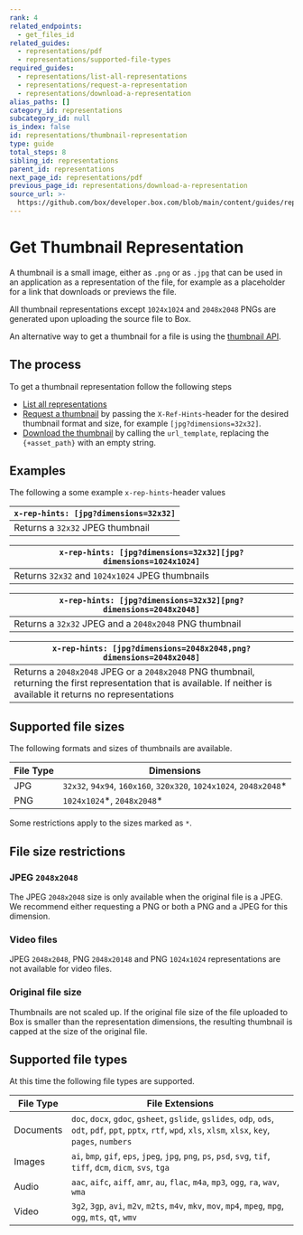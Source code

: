 ```yaml
---
rank: 4
related_endpoints:
  - get_files_id
related_guides:
  - representations/pdf
  - representations/supported-file-types
required_guides:
  - representations/list-all-representations
  - representations/request-a-representation
  - representations/download-a-representation
alias_paths: []
category_id: representations
subcategory_id: null
is_index: false
id: representations/thumbnail-representation
type: guide
total_steps: 8
sibling_id: representations
parent_id: representations
next_page_id: representations/pdf
previous_page_id: representations/download-a-representation
source_url: >-
  https://github.com/box/developer.box.com/blob/main/content/guides/representations/thumbnail-representation.md
---
```

# Get Thumbnail Representation

A thumbnail is a small image, either as `.png` or as `.jpg` that can be used in
an application as a representation of the file, for example as a placeholder for
a link that downloads or previews the file.

All thumbnail representations except `1024x1024` and `2048x2048` PNGs are
generated upon uploading the source file to Box.

An alternative way to get a thumbnail for a file is using the
[thumbnail API][thumbnail_api].

## The process

To get a thumbnail representation follow the following steps

- [List all representations][list-all-representations]
- [Request a thumbnail][request-a-representation]
  by passing the `X-Ref-Hints`-header for the desired thumbnail format
  and size, for example `[jpg?dimensions=32x32]`.
- [Download the thumbnail][download-a-representation]
  by calling the `url_template`, replacing the `{+asset_path}` with an empty
  string.

## Examples

The following a some example `x-rep-hints`-header values

| `x-rep-hints: [jpg?dimensions=32x32]` |
| ------------------------------------- |
| Returns a `32x32` JPEG thumbnail      |

| `x-rep-hints: [jpg?dimensions=32x32][jpg?dimensions=1024x1024]` |
| --------------------------------------------------------------- |
| Returns `32x32` and `1024x1024` JPEG thumbnails                 |

| `x-rep-hints: [jpg?dimensions=32x32][png?dimensions=2048x2048]` |
| --------------------------------------------------------------- |
| Returns a `32x32` JPEG and a `2048x2048` PNG thumbnail          |

<!-- markdownlint-disable line-length -->

| `x-rep-hints: [jpg?dimensions=2048x2048,png?dimensions=2048x2048]`                                                                                                     |
| ---------------------------------------------------------------------------------------------------------------------------------------------------------------------- |
| Returns a `2048x2048` JPEG or a `2048x2048` PNG thumbnail, returning the first representation that is available. If neither is available it returns no representations |

<!-- markdownlint-enable line-length -->

## Supported file sizes

The following formats and sizes of thumbnails are available.

<!-- markdownlint-disable line-length -->

| File Type | Dimensions                                                         |
| --------- | ------------------------------------------------------------------ |
| JPG       | `32x32`, `94x94`, `160x160`, `320x320`, `1024x1024`, `2048x2048`\* |
| PNG       | `1024x1024`\*, `2048x2048`\*                                       |

Some restrictions apply to the sizes marked as `*`.

<!-- markdownlint-enable line-length -->

## File size restrictions

### JPEG `2048x2048`

The JPEG `2048x2048` size is only available when the
original file is a JPEG. We recommend either requesting a PNG or both a PNG
and a JPEG for this dimension.

### Video files

JPEG `2048x2048`, PNG `2048x20148` and PNG `1024x1024` representations are not
available for video files.

### Original file size

Thumbnails are not scaled up. If the original file size of the file uploaded to
Box is smaller than the representation dimensions, the resulting thumbnail is
capped at the size of the original file.

## Supported file types

At this time the following file types are supported.

<!-- markdownlint-disable line-length -->

| File Type | File Extensions                                                                                                                                                 |
| --------- | --------------------------------------------------------------------------------------------------------------------------------------------------------------- |
| Documents | `doc`, `docx`, `gdoc`, `gsheet`, `gslide`, `gslides`, `odp`, `ods`, `odt`, `pdf`, `ppt`, `pptx`, `rtf`, `wpd`, `xls`, `xlsm`, `xlsx`, `key`, `pages`, `numbers` |
| Images    | `ai`, `bmp`, `gif`, `eps`, `jpeg`, `jpg`, `png`, `ps`, `psd`, `svg`, `tif`, `tiff`, `dcm`, `dicm`, `svs`, `tga`                                                 |
| Audio     | `aac`, `aifc`, `aiff`, `amr`, `au`, `flac`, `m4a`, `mp3`, `ogg`, `ra`, `wav`, `wma`                                                                             |
| Video     | `3g2`, `3gp`, `avi`, `m2v`, `m2ts`, `m4v`, `mkv`, `mov`, `mp4`, `mpeg`, `mpg`, `ogg`, `mts`, `qt`, `wmv`                                                        |

<!-- markdownlint-enable line-length -->

[list-all-representations]: guide://representations/list-all-representations
[request-a-representation]: guide://representations/request-a-representation
[download-a-representation]: guide://representations/download-a-representation
[thumbnail_api]: guide://representations/thumbnail